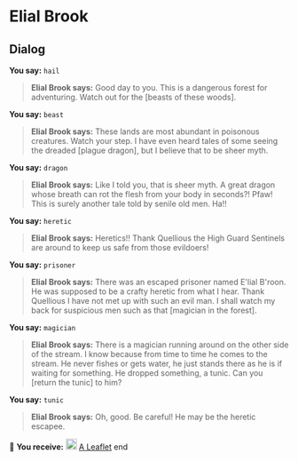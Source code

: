 # Elial Brook


## Dialog

**You say:** `hail`



>**Elial Brook says:** Good day to you. This is a dangerous forest for adventuring. Watch out for the [beasts of these woods].

**You say:** `beast`



>**Elial Brook says:** These lands are most abundant in poisonous creatures. Watch your step. I have even heard tales of some seeing the dreaded [plague dragon], but I believe that to be sheer myth.

**You say:** `dragon`



>**Elial Brook says:** Like I told you, that is sheer myth. A great dragon whose breath can rot the flesh from your body in seconds?! Pfaw! This is surely another tale told by senile old men. Ha!!

**You say:** `heretic`



>**Elial Brook says:** Heretics!! Thank Quellious the High Guard Sentinels are around to keep us safe from those evildoers!


**You say:** `prisoner`



>**Elial Brook says:** There was an escaped prisoner named E'lial B'roon. He was supposed to be a crafty heretic from what I hear. Thank Quellious I have not met up with such an evil man. I shall watch my back for suspicious men such as that [magician in the forest].



**You say:** `magician`



>**Elial Brook says:** There is a magician running around on the other side of the stream.  I know because from time to time he comes to the stream.  He never fishes or gets water, he just stands there as he is if waiting for something.  He dropped something, a tunic.  Can you [return  the tunic] to him?



**You say:** `tunic`



>**Elial Brook says:** Oh, good.  Be careful!  He may be the heretic escapee.


 &#127873; **You receive:**  <img style="background:url(/static/icons/blank_slot.gif);width:20px;height:20px;" src="/static/icons/item_504.png" alt="" /> <a
                                href="/item/18830" data-url="18830" class="tooltip-link link">A Leaflet</a>
end